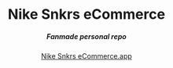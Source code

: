 <div align="center">
    <h1 align="center">Nike Snkrs eCommerce</h1>
    <h5>Fanmade personal repo</h5>
</div>

<div align="center">
  <a href="[https://nike-snkrs-ecommerce.onrender.com/]">Nike Snkrs eCommerce.app</a>
</div>
<br/>
